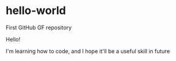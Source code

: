 # hello-world
First GitHub GF repository

Hello!

I'm learning how to code, and I hope it'll be a useful skill in future
